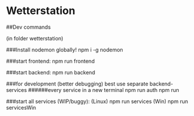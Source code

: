 # Wetterstation

##Dev commands


(in folder wetterstation)

###Install nodemon globally!
npm i -g nodemon


###start frontend:
npm run frontend

###start backend:
npm run backend

###for development (better debugging) best use separate backend-services
######every service in a new terminal
npm run auth
npm run


###start all services (WIP/buggy):
(Linux) npm run services
(Win) npm run servicesWin

